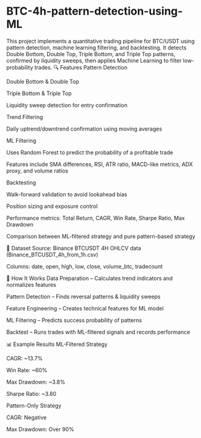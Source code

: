 # BTC-4h-pattern-detection-using-ML
This project implements a quantitative trading pipeline for BTC/USDT using pattern detection, machine learning filtering, and backtesting. It detects Double Bottom, Double Top, Triple Bottom, and Triple Top patterns, confirmed by liquidity sweeps, then applies Machine Learning to filter low-probability trades.
🔍 Features
Pattern Detection

Double Bottom & Double Top

Triple Bottom & Triple Top

Liquidity sweep detection for entry confirmation

Trend Filtering

Daily uptrend/downtrend confirmation using moving averages

ML Filtering

Uses Random Forest to predict the probability of a profitable trade

Features include SMA differences, RSI, ATR ratio, MACD-like metrics, ADX proxy, and volume ratios

Backtesting

Walk-forward validation to avoid lookahead bias

Position sizing and exposure control

Performance metrics: Total Return, CAGR, Win Rate, Sharpe Ratio, Max Drawdown

Comparison between ML-filtered strategy and pure pattern-based strategy

📂 Dataset
Source: Binance BTCUSDT 4H OHLCV data (Binance_BTCUSDT_4h_from_1h.csv)

Columns: date, open, high, low, close, volume_btc, tradecount

🚀 How It Works
Data Preparation – Calculates trend indicators and normalizes features

Pattern Detection – Finds reversal patterns & liquidity sweeps

Feature Engineering – Creates technical features for ML model

ML Filtering – Predicts success probability of patterns

Backtest – Runs trades with ML-filtered signals and records performance

📊 Example Results
ML-Filtered Strategy

CAGR: ~13.7%

Win Rate: ~60%

Max Drawdown: ~3.8%

Sharpe Ratio: ~3.80

Pattern-Only Strategy

CAGR: Negative

Max Drawdown: Over 90%

